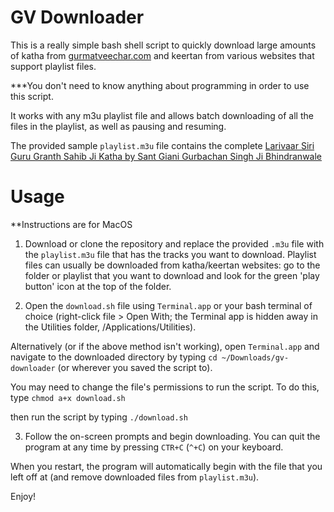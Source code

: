 # GV Downloader

This is a really simple bash shell script to quickly download large amounts of katha from [gurmatveechar.com](https://www.gurmatveechar.com) and keertan from various websites that support playlist files.

***You don't need to know anything about programming in order to use this script.

It works with any m3u playlist file and allows batch downloading of all the files in the playlist, as well as pausing and resuming.

The provided sample `playlist.m3u` file contains the complete [Larivaar Siri Guru Granth Sahib Ji Katha by Sant Giani Gurbachan Singh Ji Bhindranwale](http://www.gurmatveechar.com/audio.php?q=f&f=%2FKatha%2F01_Puratan_Katha%2FSant_Gurbachan_Singh_%28Bhindran_wale%29%2FGuru_Granth_Sahib_Larivaar_Katha)

# Usage

**Instructions are for MacOS

1. Download or clone the repository and replace the provided `.m3u` file with the `playlist.m3u` file that has the tracks you want to download. Playlist files can usually be downloaded from katha/keertan websites: go to the folder or playlist that you want to download and look for the green 'play button' icon at the top of the folder.

2. Open the `download.sh` file using `Terminal.app` or your bash terminal of choice (right-click file > Open With; the Terminal app is hidden away in the Utilities folder, /Applications/Utilities).

Alternatively (or if the above method isn't working), open `Terminal.app` and navigate to the downloaded directory by typing
`cd ~/Downloads/gv-downloader`
(or wherever you saved the script to).

You may need to change the file's permissions to run the script. To do this, type 
`chmod a+x download.sh`

then run the script by typing 
`./download.sh`

3. Follow the on-screen prompts and begin downloading. You can quit the program at any time by pressing `CTR+C` (`^+C`) on your keyboard. 

When you restart, the program will automatically begin with the file that you left off at (and remove downloaded files from `playlist.m3u`).

Enjoy!
